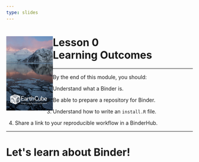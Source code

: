 ```yaml
---
type: slides
---
```


<div><h1><img src="https://github.com/throughput-ec/ec-workshops/blob/main/static/module1/00_ec_slide1.png?raw=true" alt="EC Theme" width=25% align="left"/> Lesson 0<br>Learning Outcomes</h1></div>

---

By the end of this module, you should:

1. Understand what a Binder is.

2. Be able to prepare a repository for Binder.

3. Understand how to write an `install.R` file.

4. Share a link to your reproducible workflow in a BinderHub.

---

# Let's learn about Binder!
